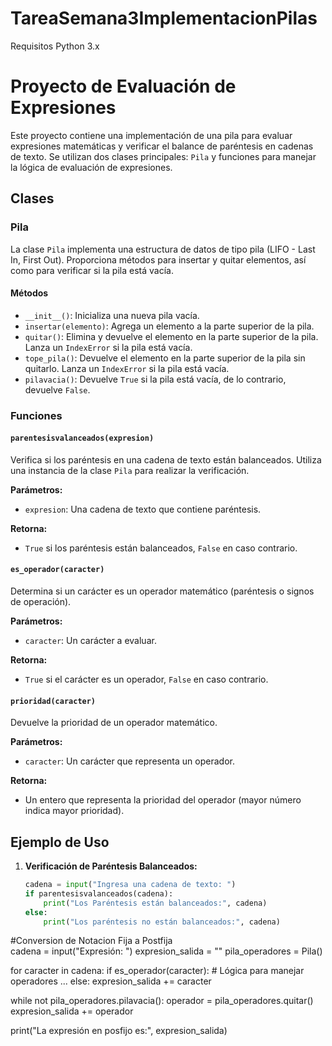 # TareaSemana3ImplementacionPilas
Requisitos
Python 3.x


# Proyecto de Evaluación de Expresiones

Este proyecto contiene una implementación de una pila para evaluar expresiones matemáticas y verificar el balance de paréntesis en cadenas de texto. Se utilizan dos clases principales: `Pila` y funciones para manejar la lógica de evaluación de expresiones.

## Clases

### Pila

La clase `Pila` implementa una estructura de datos de tipo pila (LIFO - Last In, First Out). Proporciona métodos para insertar y quitar elementos, así como para verificar si la pila está vacía.

#### Métodos

- `__init__()`: Inicializa una nueva pila vacía.
- `insertar(elemento)`: Agrega un elemento a la parte superior de la pila.
- `quitar()`: Elimina y devuelve el elemento en la parte superior de la pila. Lanza un `IndexError` si la pila está vacía.
- `tope_pila()`: Devuelve el elemento en la parte superior de la pila sin quitarlo. Lanza un `IndexError` si la pila está vacía.
- `pilavacia()`: Devuelve `True` si la pila está vacía, de lo contrario, devuelve `False`.

### Funciones

#### `parentesisvalanceados(expresion)`

Verifica si los paréntesis en una cadena de texto están balanceados. Utiliza una instancia de la clase `Pila` para realizar la verificación.

**Parámetros:**
- `expresion`: Una cadena de texto que contiene paréntesis.

**Retorna:**
- `True` si los paréntesis están balanceados, `False` en caso contrario.

#### `es_operador(caracter)`

Determina si un carácter es un operador matemático (paréntesis o signos de operación).

**Parámetros:**
- `caracter`: Un carácter a evaluar.

**Retorna:**
- `True` si el carácter es un operador, `False` en caso contrario.

#### `prioridad(caracter)`

Devuelve la prioridad de un operador matemático.

**Parámetros:**
- `caracter`: Un carácter que representa un operador.

**Retorna:**
- Un entero que representa la prioridad del operador (mayor número indica mayor prioridad).

## Ejemplo de Uso

1. **Verificación de Paréntesis Balanceados:**

   ```python
   cadena = input("Ingresa una cadena de texto: ")
   if parentesisvalanceados(cadena):
       print("Los Paréntesis están balanceados:", cadena)
   else:
       print("Los paréntesis no están balanceados:", cadena)

#Conversion de Notacion Fija a Postfija  
cadena = input("Expresión: ")
expresion_salida = ""
pila_operadores = Pila()

for caracter in cadena:
    if es_operador(caracter):
        # Lógica para manejar operadores
        ...
    else:
        expresion_salida += caracter

while not pila_operadores.pilavacia():
    operador = pila_operadores.quitar()
    expresion_salida += operador

print("La expresión en posfijo es:", expresion_salida)


